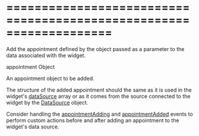 <!--**
/*-------------------------------------------
    Auto-generated file. Do not modify.
-------------------------------------------

**-->
===================================================================
===================================================================

<!--shortDescription-->
Add the appointment defined by the object passed as a parameter to the data associated with the widget.
<!--/shortDescription-->

<!--paramName1-->appointment<!--/paramName1-->
<!--paramType1-->Object<!--/paramType1-->
<!--paramDescription1-->
An appointment object to be added.
<!--/paramDescription1-->

<!--fullDescription-->
The structure of the added appointment should the same as it is used in the widget's [dataSource](/Documentation/ApiReference/UI_Widgets/dxScheduler/Configuration/#dataSource) array or as it comes from the source connected to the widget by the [DataSource](/Documentation/ApiReference/Data_Layer/DataSource/) object.

Consider handling the [appointmentAdding](/Documentation/ApiReference/UI_Widgets/dxScheduler/Events/#appointmentAdding) and [appointmentAdded](/Documentation/ApiReference/UI_Widgets/dxScheduler/Events/#appointmentAdded) events to perform custom actions before and after adding an appointment to the widget's data source.
<!--/fullDescription-->